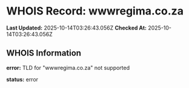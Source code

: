 # WHOIS Record: wwwregima.co.za

**Last Updated:** 2025-10-14T03:26:43.056Z
**Checked At:** 2025-10-14T03:26:43.056Z

## WHOIS Information

**error:** TLD for "wwwregima.co.za" not supported

**status:** error

